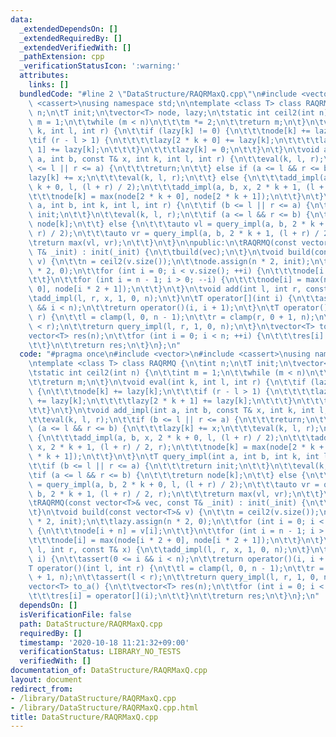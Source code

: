 ```yaml
---
data:
  _extendedDependsOn: []
  _extendedRequiredBy: []
  _extendedVerifiedWith: []
  _pathExtension: cpp
  _verificationStatusIcon: ':warning:'
  attributes:
    links: []
  bundledCode: "#line 2 \"DataStructure/RAQRMaxQ.cpp\"\n#include <vector>\n#include\
    \ <cassert>\nusing namespace std;\n\ntemplate <class T> class RAQRMQ {\n\tint\
    \ n;\n\tT init;\n\tvector<T> node, lazy;\n\tstatic int ceil2(int n) {\n\t\tint\
    \ m = 1;\n\t\twhile (m < n)\n\t\t\tm *= 2;\n\t\treturn m;\n\t}\n\tvoid eval(int\
    \ k, int l, int r) {\n\t\tif (lazy[k] != 0) {\n\t\t\tnode[k] += lazy[k];\n\t\t\
    \tif (r - l > 1) {\n\t\t\t\tlazy[2 * k + 0] += lazy[k];\n\t\t\t\tlazy[2 * k +\
    \ 1] += lazy[k];\n\t\t\t}\n\t\t\tlazy[k] = 0;\n\t\t}\n\t}\n\tvoid add_impl(int\
    \ a, int b, const T& x, int k, int l, int r) {\n\t\teval(k, l, r);\n\t\tif (b\
    \ <= l || r <= a) {\n\t\t\treturn;\n\t\t} else if (a <= l && r <= b) {\n\t\t\t\
    lazy[k] += x;\n\t\t\teval(k, l, r);\n\t\t} else {\n\t\t\tadd_impl(a, b, x, 2 *\
    \ k + 0, l, (l + r) / 2);\n\t\t\tadd_impl(a, b, x, 2 * k + 1, (l + r) / 2, r);\n\
    \t\t\tnode[k] = max(node[2 * k + 0], node[2 * k + 1]);\n\t\t}\n\t}\n\tT query_impl(int\
    \ a, int b, int k, int l, int r) {\n\t\tif (b <= l || r <= a) {\n\t\t\treturn\
    \ init;\n\t\t}\n\t\teval(k, l, r);\n\t\tif (a <= l && r <= b) {\n\t\t\treturn\
    \ node[k];\n\t\t} else {\n\t\t\tauto vl = query_impl(a, b, 2 * k + 0, l, (l +\
    \ r) / 2);\n\t\t\tauto vr = query_impl(a, b, 2 * k + 1, (l + r) / 2, r);\n\t\t\
    \treturn max(vl, vr);\n\t\t}\n\t}\n\npublic:\n\tRAQRMQ(const vector<T>& vec, const\
    \ T& _init) : init(_init) {\n\t\tbuild(vec);\n\t}\n\tvoid build(const vector<T>&\
    \ v) {\n\t\tn = ceil2(v.size());\n\t\tnode.assign(n * 2, init);\n\t\tlazy.assign(n\
    \ * 2, 0);\n\t\tfor (int i = 0; i < v.size(); ++i) {\n\t\t\tnode[i + n] = v[i];\n\
    \t\t}\n\t\tfor (int i = n - 1; i > 0; --i) {\n\t\t\tnode[i] = max(node[i * 2 +\
    \ 0], node[i * 2 + 1]);\n\t\t}\n\t}\n\tvoid add(int l, int r, const T& x) {\n\t\
    \tadd_impl(l, r, x, 1, 0, n);\n\t}\n\tT operator[](int i) {\n\t\tassert(0 <= i\
    \ && i < n);\n\t\treturn operator()(i, i + 1);\n\t}\n\tT operator()(int l, int\
    \ r) {\n\t\tl = clamp(l, 0, n - 1);\n\t\tr = clamp(r, 0 + 1, n);\n\t\tassert(l\
    \ < r);\n\t\treturn query_impl(l, r, 1, 0, n);\n\t}\n\tvector<T> to_a() {\n\t\t\
    vector<T> res(n);\n\t\tfor (int i = 0; i < n; ++i) {\n\t\t\tres[i] = operator[](i);\n\
    \t\t}\n\t\treturn res;\n\t}\n};\n"
  code: "#pragma once\n#include <vector>\n#include <cassert>\nusing namespace std;\n\
    \ntemplate <class T> class RAQRMQ {\n\tint n;\n\tT init;\n\tvector<T> node, lazy;\n\
    \tstatic int ceil2(int n) {\n\t\tint m = 1;\n\t\twhile (m < n)\n\t\t\tm *= 2;\n\
    \t\treturn m;\n\t}\n\tvoid eval(int k, int l, int r) {\n\t\tif (lazy[k] != 0)\
    \ {\n\t\t\tnode[k] += lazy[k];\n\t\t\tif (r - l > 1) {\n\t\t\t\tlazy[2 * k + 0]\
    \ += lazy[k];\n\t\t\t\tlazy[2 * k + 1] += lazy[k];\n\t\t\t}\n\t\t\tlazy[k] = 0;\n\
    \t\t}\n\t}\n\tvoid add_impl(int a, int b, const T& x, int k, int l, int r) {\n\
    \t\teval(k, l, r);\n\t\tif (b <= l || r <= a) {\n\t\t\treturn;\n\t\t} else if\
    \ (a <= l && r <= b) {\n\t\t\tlazy[k] += x;\n\t\t\teval(k, l, r);\n\t\t} else\
    \ {\n\t\t\tadd_impl(a, b, x, 2 * k + 0, l, (l + r) / 2);\n\t\t\tadd_impl(a, b,\
    \ x, 2 * k + 1, (l + r) / 2, r);\n\t\t\tnode[k] = max(node[2 * k + 0], node[2\
    \ * k + 1]);\n\t\t}\n\t}\n\tT query_impl(int a, int b, int k, int l, int r) {\n\
    \t\tif (b <= l || r <= a) {\n\t\t\treturn init;\n\t\t}\n\t\teval(k, l, r);\n\t\
    \tif (a <= l && r <= b) {\n\t\t\treturn node[k];\n\t\t} else {\n\t\t\tauto vl\
    \ = query_impl(a, b, 2 * k + 0, l, (l + r) / 2);\n\t\t\tauto vr = query_impl(a,\
    \ b, 2 * k + 1, (l + r) / 2, r);\n\t\t\treturn max(vl, vr);\n\t\t}\n\t}\n\npublic:\n\
    \tRAQRMQ(const vector<T>& vec, const T& _init) : init(_init) {\n\t\tbuild(vec);\n\
    \t}\n\tvoid build(const vector<T>& v) {\n\t\tn = ceil2(v.size());\n\t\tnode.assign(n\
    \ * 2, init);\n\t\tlazy.assign(n * 2, 0);\n\t\tfor (int i = 0; i < v.size(); ++i)\
    \ {\n\t\t\tnode[i + n] = v[i];\n\t\t}\n\t\tfor (int i = n - 1; i > 0; --i) {\n\
    \t\t\tnode[i] = max(node[i * 2 + 0], node[i * 2 + 1]);\n\t\t}\n\t}\n\tvoid add(int\
    \ l, int r, const T& x) {\n\t\tadd_impl(l, r, x, 1, 0, n);\n\t}\n\tT operator[](int\
    \ i) {\n\t\tassert(0 <= i && i < n);\n\t\treturn operator()(i, i + 1);\n\t}\n\t\
    T operator()(int l, int r) {\n\t\tl = clamp(l, 0, n - 1);\n\t\tr = clamp(r, 0\
    \ + 1, n);\n\t\tassert(l < r);\n\t\treturn query_impl(l, r, 1, 0, n);\n\t}\n\t\
    vector<T> to_a() {\n\t\tvector<T> res(n);\n\t\tfor (int i = 0; i < n; ++i) {\n\
    \t\t\tres[i] = operator[](i);\n\t\t}\n\t\treturn res;\n\t}\n};\n"
  dependsOn: []
  isVerificationFile: false
  path: DataStructure/RAQRMaxQ.cpp
  requiredBy: []
  timestamp: '2020-10-18 11:21:32+09:00'
  verificationStatus: LIBRARY_NO_TESTS
  verifiedWith: []
documentation_of: DataStructure/RAQRMaxQ.cpp
layout: document
redirect_from:
- /library/DataStructure/RAQRMaxQ.cpp
- /library/DataStructure/RAQRMaxQ.cpp.html
title: DataStructure/RAQRMaxQ.cpp
---
```


